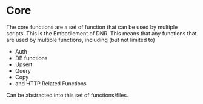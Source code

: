 # Core
The core functions are a set of function that can be used by multiple scripts. This is the Embodiement of DNR. This means that any functions that are used by multiple functions, including (but not limited to)

* Auth
* DB functions
* Upsert
* Query
* Copy
* and HTTP Related Functions

Can be abstracted into this set of functions/files. 
